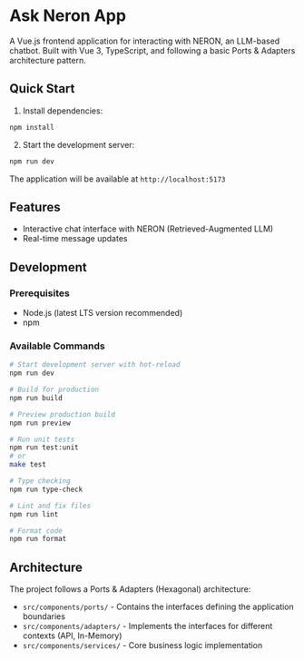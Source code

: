 # Ask Neron App

A Vue.js frontend application for interacting with NERON, an LLM-based chatbot. Built with Vue 3, TypeScript, and following a basic Ports & Adapters architecture pattern.

## Quick Start

1. Install dependencies:

```sh
npm install
```

2. Start the development server:

```sh
npm run dev
```

The application will be available at `http://localhost:5173`

## Features

- Interactive chat interface with NERON (Retrieved-Augmented LLM)
- Real-time message updates

## Development

### Prerequisites

- Node.js (latest LTS version recommended)
- npm

### Available Commands

```sh
# Start development server with hot-reload
npm run dev

# Build for production
npm run build

# Preview production build
npm run preview

# Run unit tests
npm run test:unit
# or
make test

# Type checking
npm run type-check

# Lint and fix files
npm run lint

# Format code
npm run format
```

## Architecture

The project follows a Ports & Adapters (Hexagonal) architecture:

- `src/components/ports/` - Contains the interfaces defining the application boundaries
- `src/components/adapters/` - Implements the interfaces for different contexts (API, In-Memory)
- `src/components/services/` - Core business logic implementation
